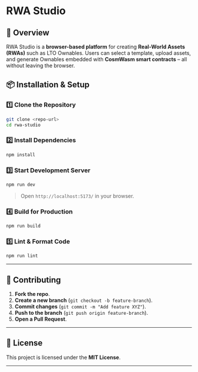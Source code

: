 # RWA Studio

## 🚀 Overview

RWA Studio is a **browser-based platform** for creating **Real-World Assets (RWAs)** such as LTO Ownables. Users can select a template, upload assets, and generate Ownables embedded with **CosmWasm smart contracts** – all without leaving the browser.

## 📦 Installation & Setup

### **1️⃣ Clone the Repository**

```sh
git clone <repo-url>
cd rwa-studio
```

### **2️⃣ Install Dependencies**

```sh
npm install
```

### **3️⃣ Start Development Server**

```sh
npm run dev
```

> Open `http://localhost:5173/` in your browser.

### **4️⃣ Build for Production**

```sh
npm run build
```

### **5️⃣ Lint & Format Code**

```sh
npm run lint
```

---

## 📄 Contributing

1. **Fork the repo**.
2. **Create a new branch** (`git checkout -b feature-branch`).
3. **Commit changes** (`git commit -m "Add feature XYZ"`).
4. **Push to the branch** (`git push origin feature-branch`).
5. **Open a Pull Request**.

---

## 📜 License

This project is licensed under the **MIT License**.

---

